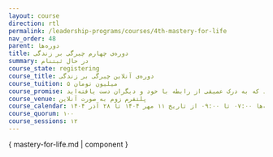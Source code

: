 ```yaml
---
layout: course
direction: rtl
permalink: /leadership-programs/courses/4th-mastery-for-life
nav_order: 48
parent: دوره‌ها
title: دوره‌ی چهارم چیرگی بر زندگی
summary: در حال ثبتنام
course_state: registering
course_title: دوره‌ی آنلاین چیرگی بر زندگی
course_tuition: ۵ میلیون تومان
course_promise: شما این دوره را در حالی ترک خواهید کرد که به درک عمیقی از رابطه با خود و دیگران دست یافته‌اید
course_venue: پلتفرم زوم به صورت آنلاین
course_calendar: جمعه‌ها ۰۷:۰۰ تا ۰۹:۰۰ از تاریخ ۱۱ مهر ۱۴۰۴ تا ۲۸ آذر ۱۴۰۴
course_quorum: ۱۰۰
course_sessions: ۱۲
---
```


{ mastery-for-life.md | component }
